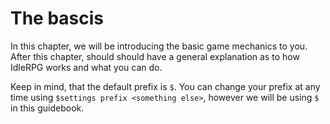 # The bascis

In this chapter, we will be introducing the basic game mechanics to you.  
After this chapter, should should have a general explanation as to how IdleRPG works and what you can do.

Keep in mind, that the default prefix is `$`. You can change your prefix at any time using `$settings prefix <something else>`, however we will be using `$` in this guidebook.
